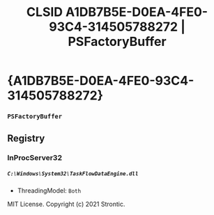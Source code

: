 ﻿---
title: "CLSID A1DB7B5E-D0EA-4FE0-93C4-314505788272 | PSFactoryBuffer"
excerpt: What is COM-Object CLSID A1DB7B5E-D0EA-4FE0-93C4-314505788272?
---

# {A1DB7B5E-D0EA-4FE0-93C4-314505788272}

### `PSFactoryBuffer`

## Registry


### InProcServer32

##### `C:\Windows\System32\TaskFlowDataEngine.dll`
* ThreadingModel: `Both`

MIT License. Copyright (c) 2021 Strontic.


